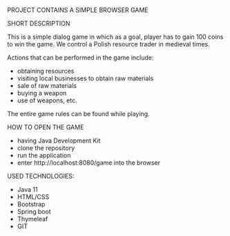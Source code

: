 PROJECT CONTAINS A SIMPLE BROWSER GAME

SHORT DESCRIPTION

This is a simple dialog game in which as a goal, player has to gain 100 coins to win the game.
We control a Polish resource trader in medieval times.

Actions that can be performed in the game include:
 - obtaining resources
 - visiting local businesses to obtain raw materials
 - sale of raw materials
 - buying a weapon
 - use of weapons, etc.

The entire game rules can be found while playing.

HOW TO OPEN THE GAME
- having Java Development Kit 
- clone the repository
- run the application
- enter http://localhost:8080/game into the browser

USED TECHNOLOGIES:

- Java 11
- HTML/CSS
- Bootstrap
- Spring boot
- Thymeleaf
- GIT



